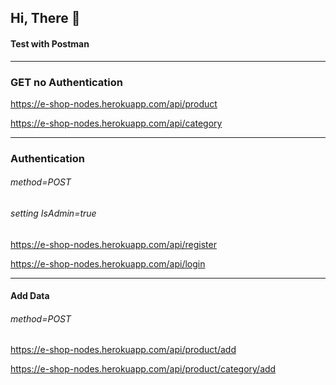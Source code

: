 ## Hi, There 👋 

#### Test with Postman
---------

<p align=center> 
 
 ###  GET no Authentication
<a href="https://e-shop-nodes.herokuapp.com/api/product">https://e-shop-nodes.herokuapp.com/api/product</a>

<a href="https://e-shop-nodes.herokuapp.com/api/category">https://e-shop-nodes.herokuapp.com/api/category</a>
 
 ---------------
 
### Authentication
 ######  method=POST
 
 ###### setting IsAdmin=true

<a href="https://e-shop-nodes.herokuapp.com/api/register">https://e-shop-nodes.herokuapp.com/api/register</a>

<a href="https://e-shop-nodes.herokuapp.com/api/login">https://e-shop-nodes.herokuapp.com/api/login</a>

 -------------
 
 #### Add Data
  ######  method=POST
 
 <a href="#">https://e-shop-nodes.herokuapp.com/api/product/add</a>

  <a href="#">https://e-shop-nodes.herokuapp.com/api/product/category/add</a>
 
  
</p>
